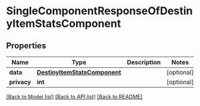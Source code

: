 # SingleComponentResponseOfDestinyItemStatsComponent

## Properties
Name | Type | Description | Notes
------------ | ------------- | ------------- | -------------
**data** | [**DestinyItemStatsComponent**](DestinyItemStatsComponent.md) |  | [optional] 
**privacy** | **int** |  | [optional] 

[[Back to Model list]](../README.md#documentation-for-models) [[Back to API list]](../README.md#documentation-for-api-endpoints) [[Back to README]](../README.md)


